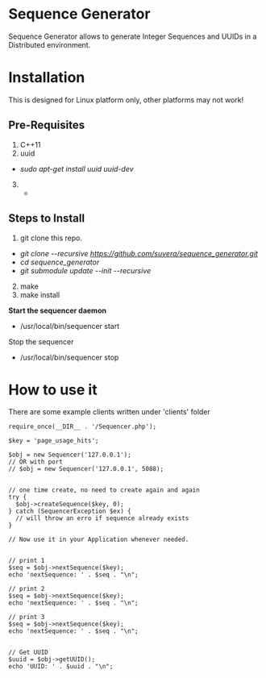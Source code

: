# Sequence Generator

Sequence Generator allows to generate Integer Sequences and UUIDs in a Distributed environment.

# Installation

This is designed for Linux platform only, other platforms may not work!

## Pre-Requisites

1. C++11
2. uuid
  - *sudo apt-get install uuid uuid-dev*
3. -

## Steps to Install

1. git clone this repo.
  - *git clone --recursive https://github.com/suvera/sequence_generator.git*
  - *cd sequence_generator*
  - *git submodule update --init --recursive*
2. make
3. make install


**Start the sequencer daemon**

- /usr/local/bin/sequencer start

Stop the sequencer

- /usr/local/bin/sequencer stop


# How to use it

There are some example clients written under 'clients' folder

```
require_once(__DIR__ . '/Sequencer.php');

$key = 'page_usage_hits';

$obj = new Sequencer('127.0.0.1');
// OR with port
// $obj = new Sequencer('127.0.0.1', 5088);


// one time create, no need to create again and again
try {
  $obj->createSequence($key, 0);
} catch (SequencerException $ex) {
  // will throw an erro if sequence already exists
}

// Now use it in your Application whenever needed.


// print 1
$seq = $obj->nextSequence($key);
echo 'nextSequence: ' . $seq . "\n";

// print 2
$seq = $obj->nextSequence($key);
echo 'nextSequence: ' . $seq . "\n";

// print 3
$seq = $obj->nextSequence($key);
echo 'nextSequence: ' . $seq . "\n";


// Get UUID
$uuid = $obj->getUUID();
echo 'UUID: ' . $uuid . "\n";

```







